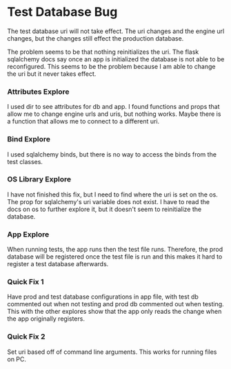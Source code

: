 # Test Database Bug
The test database uri will not take effect. The uri changes
and the engine url changes, but the changes still
effect the production database.

The problem seems to be that nothing reinitializes
the uri. The flask sqlalchemy docs say once an app is
initialized the database is not able to be reconfigured.
This seems to be the problem because I am able to
change the uri but it never takes effect.

### Attributes Explore
I used dir to see attributes for db and app.
I found functions and props that allow me to change
engine urls and uris, but nothing works. Maybe
there is a function that allows me to connect to a
different uri.

### Bind Explore
I used sqlalchemy binds, but there is no way to
access the binds from the test classes.

### OS Library Explore
I have not finished this fix, but I need to find
where the uri is set on the os. The prop for
sqlalchemy's uri variable does not exist.
I have to read the docs on os to further explore it,
but it doesn't seem to reinitialize the database.

### App Explore
When running tests, the app runs then the test file runs.
Therefore, the prod database will be registered
once the test file is run and this makes it hard
to register a test database afterwards.

### Quick Fix 1
Have prod and test database
configurations in app file, with test
db commented out when not testing and prod
db commented out when testing. This with the
other explores show that the app only
reads the change when the app originally
registers.

### Quick Fix 2
Set uri based off of command line arguments.
This works for running files on PC.